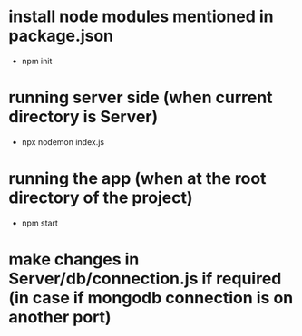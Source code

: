 # install node modules mentioned in package.json
- npm init

# running server side (when current directory is Server)
- npx nodemon index.js

# running the app (when at the root directory of the project)
- npm start

# make changes in Server/db/connection.js if required (in case if mongodb connection is on another port)